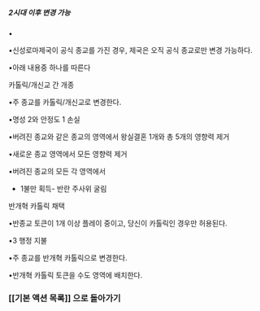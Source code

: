 ##### 2시대 이후 변경 가능

•

•신성로마제국이 공식 종교를 가진 경우, 제국은 오직 공식 종교로만 변경 가능하다.

•아래 내용중 하나를 따른다

카톨릭/개신교 간 개종

•주 종교를 카톨릭/개신교로 변경한다.

•명성 2와 안정도 1 손실

•버려진 종교와 같은 종교의 영역에서 왕실결혼 1개와 총 5개의 영향력 제거

•새로운 종교 영역에서 모든 영향력 제거

•버려진 종교의 모든 각 영역에서  
- 1불만 획득- 반란 주사위 굴림

반개혁 카톨릭 채택

•반종교 토큰이 1개 이상 플레이 중이고, 당신이 카톨릭인 경우만 허용된다.

•3 행정 지불

•주 종교를 반개혁 카톨릭으로 변경한다.

•반개혁 카톨릭 토큰을 수도 영역에 배치한다.

### [[기본 액션 목록]] 으로 돌아가기